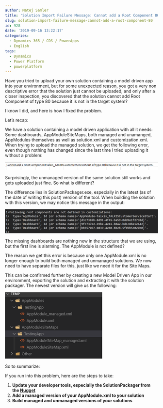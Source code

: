 ```yaml
---
author: Matej Samler
title: 'Solution Import Failure Message: Cannot add a Root Component 80'
slug: solution-import-failure-message-cannot-add-a-root-component-80
id: 928
date: '2019-09-16 13:22:17'
categories:
  - Dynamics 365 / CDS / PowerApps
  - English
tags:
  - Dynamics
  - Power Platform
  - powerplatform
---
```


  
Have you tried to upload your own solution containing a model driven app into your environment, but for some unexpected reason, you got a very non descriptive error that the solution just cannot be uploaded, and only after a closer inspection, you discovered that the solution cannot add Root Component of type 80 because it is not in the target system?  

I know I did, and here is how I fixed the problem.

Let’s recap:  

We have a solution containing a model driven application with all it needs: Some dashboards, AppModuleSiteMaps, both managed and unamanged, AppModules themselves as well as solution.xml and customization.xml. When trying to upload the managed solution, we get the following error, even though nothing has changed since the last time I tried uploading it without a problem:

![](/uploads/2019/09/Annotation-2019-09-13-171250.png)

Surprisingly, the unmanaged version of the same solution still works and gets uploaded just fine. So what is different?  

The difference lies in SolutionPackager.exe, especially in the latest (as of the date of writing this post) version of the tool. When building the solution with this version, we may notice this message in the output:  

![](/uploads/2019/09/MicrosoftTeams-image-11-1024x162.png)

The missing dashboards are nothing new in the structure that we are using, but the first line is alarming. The AppModule is not defined?  

The reason we get this error is because only one AppModule.xml is no longer enough to build both managed and unmanaged solutions. We now need to have separate files for this, just like we need it for the Site Maps.  

This can be confirmed further by creating a new Model Driven App in our environment, exporting the solution and extracting it with the solution packager. The newest version will give us the following:  

![](/uploads/2019/09/h.png)

So to summarize:  

If you run into this problem, here are the steps to take:

1.  **Update your developer tools, especially the SolutionPackager from the [Nugget](https://docs.microsoft.com/en-us/dynamics365/customer-engagement/developer/download-tools-nuget)**
2.  **Add a managed version of your AppModule.xml to your solution**
3.  **Build managed and unmanaged versions of your solutions**